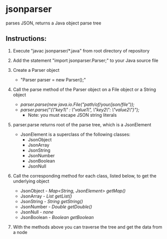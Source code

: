 # jsonparser
parses JSON, returns a Java object parse tree

## Instructions:
1. Execute "javac jsonparser/*.java" from root directory of repository

2. Add the statement "import jsonparser.Parser;" to your Java source file

3. Create a Parser object
   - "Parser parser = new Parser();"

4. Call the parse method of the Parser object on a File object or a String object 
   - *parser.parse(new java.io.File("path/of/your/json/file"));*
   - *parser.parse("{\\"key1\\" : \\"value1\\", \\"key2\\": \\"value2\\"}");*
     - Note: you must escape JSON string literals

5. parser.parse returns root of the parse tree, which is a JsonElement  
   - JsonElement is a superclass of the following classes:
     - JsonObject
     - JsonArray
     - JsonString
     - JsonNumber
     - JsonBoolean
     - JsonNull

6. Call the corresponding method for each class, listed below, to get the underlying object
   - JsonObject - *Map<String, JsonElement> getMap()*
   - JsonArray - *List<JsonElement> getList()*
   - JsonString - *String getString()*
   - JsonNumber - *Double getDouble()*
   - JsonNull - *none*
   - JsonBoolean - *Boolean getBoolean*

7. With the methods above you can traverse the tree and get the data from a node
